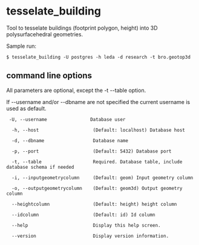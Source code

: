 ﻿# tesselate_building

Tool to tesselate buildings (footprint polygon, height) into 3D polysurfacehedral geometries.

Sample run:

```
$ tesselate_building -U postgres -h leda -d research -t bro.geotop3d
```

## command line options

All parameters are optional, except the -t --table option.

If --username and/or --dbname are not specified the current username is used as default.

```
 -U, --username                Database user

  -h, --host                    (Default: localhost) Database host

  -d, --dbname                  Database name

  -p, --port                    (Default: 5432) Database port

  -t, --table                   Required. Database table, include database schema if needed

  -i, --inputgeometrycolumn     (Default: geom) Input geometry column

  -o, --outputgeometrycolumn    (Default: geom3d) Output geometry column

  --heightcolumn                (Default: height) height column

  --idcolumn                    (Default: id) Id column

  --help                        Display this help screen.

  --version                     Display version information.
  ```